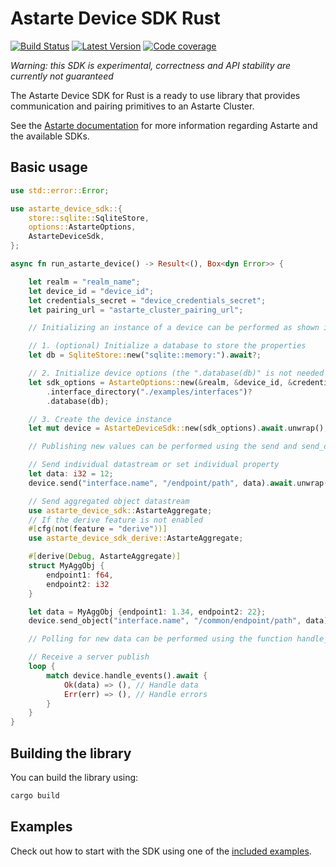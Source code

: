 <!--
Copyright 2021,2022 SECO Mind Srl

SPDX-License-Identifier: Apache-2.0
-->

# Astarte Device SDK Rust &emsp;

[![Build Status]][actions] [![Latest Version]][crates.io] [![Code coverage]][codecov]

[Build Status]: https://img.shields.io/github/actions/workflow/status/astarte-platform/astarte-device-sdk-rust/build-workflow.yaml?branch=master
[actions]: https://github.com/astarte-platform/astarte-device-sdk-rust/actions/workflows/build-workflow.yaml?query=branch%3Amaster
[Latest Version]: https://img.shields.io/crates/v/astarte-device-sdk.svg
[crates.io]: https://crates.io/crates/astarte-device-sdk
[Code coverage]: https://codecov.io/gh/astarte-platform/astarte-device-sdk-rust/branch/master/graph/badge.svg
[codecov]: https://codecov.io/gh/astarte-platform/astarte-device-sdk-rust

*Warning: this SDK is experimental, correctness and API stability are currently not guaranteed*

The Astarte Device SDK for Rust is a ready to use library that provides communication and
pairing primitives to an Astarte Cluster.

See the [Astarte documentation](https://docs.astarte-platform.org/latest/001-intro_user.html)
for more information regarding Astarte and the available SDKs.

## Basic usage

```rust
use std::error::Error;

use astarte_device_sdk::{
    store::sqlite::SqliteStore,
    options::AstarteOptions,
    AstarteDeviceSdk,
};

async fn run_astarte_device() -> Result<(), Box<dyn Error>> {

    let realm = "realm_name";
    let device_id = "device_id";
    let credentials_secret = "device_credentials_secret";
    let pairing_url = "astarte_cluster_pairing_url";

    // Initializing an instance of a device can be performed as shown in the following three steps.

    // 1. (optional) Initialize a database to store the properties
    let db = SqliteStore::new("sqlite::memory:").await?;

    // 2. Initialize device options (the ".database(db)" is not needed if 1 was skipped)
    let sdk_options = AstarteOptions::new(&realm, &device_id, &credentials_secret, &pairing_url)
        .interface_directory("./examples/interfaces")?
        .database(db);

    // 3. Create the device instance
    let mut device = AstarteDeviceSdk::new(sdk_options).await.unwrap();

    // Publishing new values can be performed using the send and send_object functions.

    // Send individual datastream or set individual property
    let data: i32 = 12;
    device.send("interface.name", "/endpoint/path", data).await.unwrap();

    // Send aggregated object datastream
    use astarte_device_sdk::AstarteAggregate;
    // If the derive feature is not enabled
    #[cfg(not(feature = "derive"))]
    use astarte_device_sdk_derive::AstarteAggregate;

    #[derive(Debug, AstarteAggregate)]
    struct MyAggObj {
        endpoint1: f64,
        endpoint2: i32
    }

    let data = MyAggObj {endpoint1: 1.34, endpoint2: 22};
    device.send_object("interface.name", "/common/endpoint/path", data).await.unwrap();

    // Polling for new data can be performed using the function handle_events.

    // Receive a server publish
    loop {
        match device.handle_events().await {
            Ok(data) => (), // Handle data
            Err(err) => (), // Handle errors
        }
    }
}
```

## Building the library

You can build the library using:
```sh
cargo build
```

## Examples

Check out how to start with the SDK using one of the [included examples](./examples/README.md).
